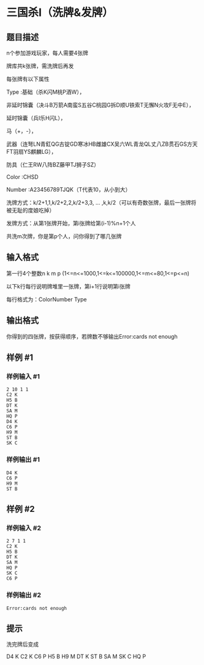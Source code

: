 # 三国杀I（洗牌&发牌）

## 题目描述

n个参加游戏玩家，每人需要4张牌

牌库共k张牌，需洗牌后再发

每张牌有以下属性

Type :基础（杀K闪M桃P酒W），

非延时锦囊（决斗B万箭A南蛮S五谷C桃园G拆D顺U铁索T无懈N火攻F无中E），

延时锦囊（兵I乐H闪L），

马（+，-），

武器（连弩LN青釭QG古锭GD寒冰HB雌雄CX吴六WL青龙QL丈八ZB贯石GS方天FT羽扇YS麒麟LG），

防具（仁王RW八阵BZ藤甲TJ狮子SZ）

Color :CHSD

Number :A23456789TJQK（T代表10，从小到大）

洗牌方式：k/2+1,1,k/2+2,2,k/2+3,3, ... ,k,k/2（可以有奇数张牌，最后一张牌将被无耻的度娘吃掉）

发牌方式：从第1张牌开始，第i张牌给第(i-1)%n+1个人

共洗m次牌，你是第p个人，问你得到了哪几张牌


## 输入格式

第一行4个整数n k m p   (1<=n<=1000,1<=k<=100000,1<=m<=80,1<=p<=n)

以下k行每行说明牌堆里一张牌，第i+1行说明第i张牌

每行格式为：ColorNumber Type


## 输出格式

你得到的四张牌，按获得顺序，若牌数不够输出Error:cards not enough


## 样例 #1

### 样例输入 #1
```
2 10 1 1
C2 K
H5 B
DT K
SA M
HQ P
D4 K
C6 P
H9 M
ST B
SK C
```

### 样例输出 #1

```
D4 K
C6 P
H9 M
ST B
```

## 样例 #2

### 样例输入 #2
```
2 7 1 1
C2 K
H5 B
DT K
SA M
HQ P
SK C
C6 P
```

### 样例输出 #2

```
Error:cards not enough
```

## 提示

洗完牌后变成

D4 K
C2 K
C6 P
H5 B
H9 M
DT K
ST B
SA M
SK C
HQ P
